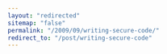 ```yaml
---
layout: "redirected"
sitemap: "false"
permalink: "/2009/09/writing-secure-code/"
redirect_to: "/post/writing-secure-code"
---
```




